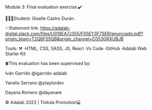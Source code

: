 Module 3: Final evaluation exercise.✔️

👩🏻‍💻Student: Giselle Castro Durán.

✨Statement link: https://adalab-digital.slack.com/files/U018EA7J355/F05EY3F7SER/enunciado.pdf?origin_team=T2Q8FS5QB&origin_channel=C053GRXUBJB

Tools: ⚒️ ·HTML, CSS, SASS, JS, React ·Vs Code ·GitHub ·Adalab Web Starter Kit

🍀This evaluation has been supervised by:

Iván Garrido @igarrido-adalab

Yanelis Serrano @ytaylordev

Dayana Romero @dayanare

© Adalab 2023 | Trótula Promotion💻
